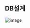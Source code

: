 ## DB설계
![image](https://user-images.githubusercontent.com/45089402/126799753-f34d2dd3-d610-4499-a8c7-c63216338eac.png)
